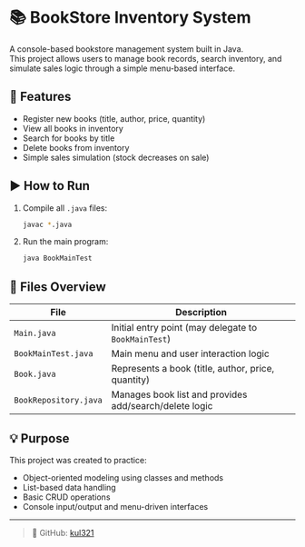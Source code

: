 # 📚 BookStore Inventory System

A console-based bookstore management system built in Java.  
This project allows users to manage book records, search inventory, and simulate sales logic through a simple menu-based interface.

## 📌 Features

- Register new books (title, author, price, quantity)
- View all books in inventory
- Search for books by title
- Delete books from inventory
- Simple sales simulation (stock decreases on sale)

## ▶️ How to Run

1. Compile all `.java` files:
   ```bash
   javac *.java
   ```

2. Run the main program:
   ```bash
   java BookMainTest
   ```

## 📁 Files Overview

| File | Description |
|------|-------------|
| `Main.java` | Initial entry point (may delegate to `BookMainTest`) |
| `BookMainTest.java` | Main menu and user interaction logic |
| `Book.java` | Represents a book (title, author, price, quantity) |
| `BookRepository.java` | Manages book list and provides add/search/delete logic |

## 💡 Purpose

This project was created to practice:
- Object-oriented modeling using classes and methods
- List-based data handling
- Basic CRUD operations
- Console input/output and menu-driven interfaces

---

> 👤 GitHub: [kul321](https://github.com/kul321)
